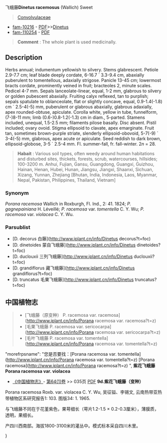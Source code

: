 飞蛾藤**Dinetus racemosus** (Wallich) Sweet

> [Convolvulaceae](http://www.iplant.cn/info/Convolvulaceae?t=foc)
* [fam-10216](http://www.iplant.cn/foc/fam/10216) - [PDF](http://www.iplant.cn/foc/pdf/Convolvulaceae.pdf)>>[Dinetus](http://www.iplant.cn/info/Dinetus?t=foc)
* [fam-110254](http://www.iplant.cn/foc/fam/110254) - [PDF](http://www.iplant.cn/foc/pdf/Dinetus.pdf)


> **Comment** : 
> The whole plant is used medicinally.

## Description

Herbs annual; indumentum yellowish to silvery. Stems glabrescent. Petiole 2.9-7.7 cm; leaf blade deeply cordate, 6-16.7 ´ 3.3-9.4 cm, abaxially puberulent to tomentellous, adaxially strigose. Panicle 13-45 cm; lowermost bracts cordate, prominently veined in fruit; bracteoles 2, minute scales. Pedicel 4-7 mm. Sepals lanceolate-linear, equal, 1-2 mm, glabrous to silvery or golden pubescent abaxially. Fruiting calyx reflexed, tan to purplish; sepals spatulate to oblanceolate, flat or slightly concave, equal, 0.9-1.4(-1.8) cm ´ 2.5-4(-5) mm, puberulent or glabrous abaxially, glabrous adaxially, apex rounded-obtuse, apiculate. Corolla white, yellow in tube, funnelform, (7-)8-11 mm; limb (0.6-)0.8-1.2(-1.3) cm in diam., 5-parted. Stamens included, unequal, 1.5-2.5 mm; filaments pilose basally. Disc absent. Pistil included; ovary ovoid. Stigma ellipsoid to clavate, apex emarginate. Fruit tan, sometimes brown-purple striate, slenderly ellipsoid-obovoid, 5-7(-9) ´ 3-4(-5) mm, glabrous, apex acute or apiculate. Seed reddish to dark brown, ellipsoid-globose, 3-5 ´ 2.5-4 mm. Fl. summer-fall, fr. fall-winter. 2*n* = 28.


> **Habait** : 
> Various soil types, often weedy around human habitations and disturbed sites, thickets, forests, scrub, watercourses, hillsides; 100-3200 m. Anhui, Fujian, Gansu, Guangdong, Guangxi, Guizhou, Hainan, Henan, Hubei, Hunan, Jiangsu, Jiangxi, Shaanxi, Sichuan, Xizang, Yunnan, Zhejiang [Bhutan, India, Indonesia, Laos, Myanmar, Nepal, Pakistan, Philippines, Thailand, Vietnam]

### Synonym
*Porana racemosa* Wallich in Roxburgh, Fl. Ind., 2: 41. 1824; *P. gagnepainiana* H. Léveillé; *P. racemosa* var. *tomentella* C. Y. Wu; *P. racemosa* var. *violacea* C. Y. Wu.

### Parsublist

* [D.  decorus  白藤](http://www.iplant.cn/info/Dinetus decorus?t=foc)
* [D.  dinetoides  蒙自飞蛾藤](http://www.iplant.cn/info/Dinetus dinetoides?t=foc)
* [D.  duclouxii  三列飞蛾藤](http://www.iplant.cn/info/Dinetus duclouxii?t=foc)
* [D.  grandiflorus  藏飞蛾藤](http://www.iplant.cn/info/Dinetus grandiflorus?t=foc)
* [D.  truncatus  毛果飞蛾藤](http://www.iplant.cn/info/Dinetus truncatus?t=foc)

## 中国植物志

> * [飞蛾藤（原变种）  P.  racemosa var. racemosa](http://www.iplant.cn/info/Porana racemosa var. racemosa?t=z)
> * [毛果飞蛾藤  P.  racemosa var. sericocarpa](http://www.iplant.cn/info/Porana racemosa var. sericocarpa?t=z)
> * [毛叶飞蛾藤  P.  racemosa var. tomentella](http://www.iplant.cn/info/Porana racemosa var. tomentella?t=z)

  "morefrpsname": "您是否要找：<span class='spantxt'>[Porana racemosa var. tomentella](http://www.iplant.cn/info/Porana racemosa var. tomentella?t=z)
 [Porana racemosa](http://www.iplant.cn/info/Porana racemosa?t=z) ",
**紫花飞蛾藤 Porana racemosa var. violacea**

* [《中国植物志》](http://www.iplant.cn/frps)- [第64(1)卷](http://www.iplant.cn/frps/vol/64(1)) >> 035页 [PDF](http://www.iplant.cn/frps/pdf/64(1)/035c.pdf)
**9d.紫花飞蛾藤（变种）**

Porana racemosa Roxb. var. violacea C. Y. Wu, 吴征镒、李锡文, 云南热带亚热带植物区系研究报告1: 103. 图版34: 1. 1965.

与飞蛾藤不同在于花堇紫色，果萼细长（萼片1.2-1.5 × 0.2-0.3厘米），薄膜质，透明，果细长。

产四川西南部。海拔1800-3100米的灌丛中。模式标本采自四川木里。

}